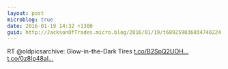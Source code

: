 ```yaml
---
layout: post
microblog: true
date: 2016-01-19 14:32 +1300
guid: http://JacksonOfTrades.micro.blog/2016/01/19/t689259036034740224.html
---
```

RT @oldpicsarchive: Glow-in-the-Dark Tires [t.co/B2SpQ2UOH...](https://t.co/B2SpQ2UOHn) [t.co/0z8Ip48al...](https://t.co/0z8Ip48alB)
